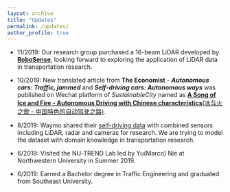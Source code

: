 ```yaml
---
layout: archive
title: "Updates"
permalink: /updates/
author_profile: true
---
```


* 11/2019:  Our research group purchased a 16-beam LiDAR developed by [**RoboSense**](https://www.robosense.ai/rslidar/RS-LiDAR-16), looking forward to exploring the application of LiDAR data in transportation research.

* 10/2019:  New translated article from **The Economist** - ***Autonomous cars: Traffic, jammed*** and ***Self-driving cars: Autonomous ways*** was published on Wechat platform of *SustainableCity* named as [**A Song of Ice and Fire - Autonomous Driving with Chinese characteristics**(冰与火之歌 - 中国特色的自动驾驶之路)](https://mp.weixin.qq.com/s/duVGa4en9znjUTzprtNC4g).

* 8/2019:  Waymo shared their [self-driving data](https://waymo.com/open/data/) with combined sensors including LiDAR, radar and cameras for research. We are trying to model the dataset with domain knowledge in transportation research.

* 6/2019:  Visited the NU-TREND Lab led by Yu(Marco) Nie at Northwestern University in Summer 2019.

* 6/2019:  Earned a Bachelor degree in Traffic Engineering and graduated from Southeast University.
